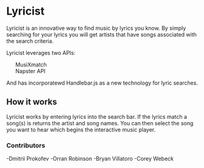 # Lyricist

Lyricist is an innovative way to find music by lyrics you know. By simply searching for your lyrics you will get artists that have songs associated with the search criteria. 

Lyricist leverages two APIs:
  <ul>
  MusiXmatch
  <br>
  Napster API
  </ul>  
And has incorporatewd Handlebar.js as a new technology for lyric searches.

## How it works
Lyricist works by entering lyrics into the search bar. If the lyrics match a song(s) is returns the artist and song names. You can then select the song you want to hear which begins the interactive music player.

### Contributors
-Dmitrii Prokofev
-Orran Robinson
-Bryan Villatoro
-Corey Webeck
